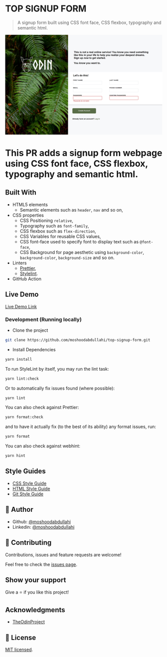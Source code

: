 # TOP SIGNUP FORM

> A signup form built using CSS font face, CSS flexbox, typography and semantic html.

![screenshot](./add-top-signup-form.netlify.app_.png)

# This PR adds a signup form webpage using CSS font face, CSS flexbox, typography and semantic html.

## Built With

- HTML5 elements
  - Semantic elements such as `header`, `nav` and so on,
- CSS properties
  - CSS Positioning `relative`,
  - Typography such as `font-family`,
  - CSS flexbox such as `flex-direction`,
  - CSS Variables for reusable CSS values,
  - CSS font-face used to specify font to display text such as `@font-face`,
  - CSS Background for page aesthetic using `background-color`,
    `background-color`, `background-size` and so on.
- Linters
  - [Prettier](https://prettier.io/),
  - [Stylelint](https://stylelint.io/).
- GitHub Action

## Live Demo

[Live Demo Link](https://add-top-signup-form.netlify.app/)

### Development (Running locally)

- Clone the project

```bash
git clone https://github.com/moshoodabdullahi/top-signup-form.git
```

- Install Dependencies

```bash
yarn install
```

To run StyleLint by itself, you may run the lint task:

```bash
yarn lint:check
```

Or to automatically fix issues found (where possible):

```bash
yarn lint
```

You can also check against Prettier:

```bash
yarn format:check
```

and to have it actually fix (to the best of its ability) any format issues, run:

```bash
yarn format
```

You can also check against webhint:

```bash
yarn hint
```

## Style Guides

- [CSS Style Guide](http://udacity.github.io/frontend-nanodegree-styleguide/css.html)
- [HTML Style Guide](http://udacity.github.io/frontend-nanodegree-styleguide/index.html)
- [Git Style Guide](https://udacity.github.io/git-styleguide/)

## 👤 Author

- Github: [@moshoodabdullahi](https://github.com/moshoodabdullahi)
- Linkedin: [@moshoodabdullahi](https://www.linkedin.com/in/moshoodabdullahi/)

## 🤝 Contributing

Contributions, issues and feature requests are welcome!

Feel free to check the [issues page](../../issues).

## Show your support

Give a ⭐️ if you like this project!

## Acknowledgments

- [TheOdinProject](https://www.theodinproject.com/paths/foundations/courses/foundations)

## 📝 License

[MIT licensed](./LICENSE).
